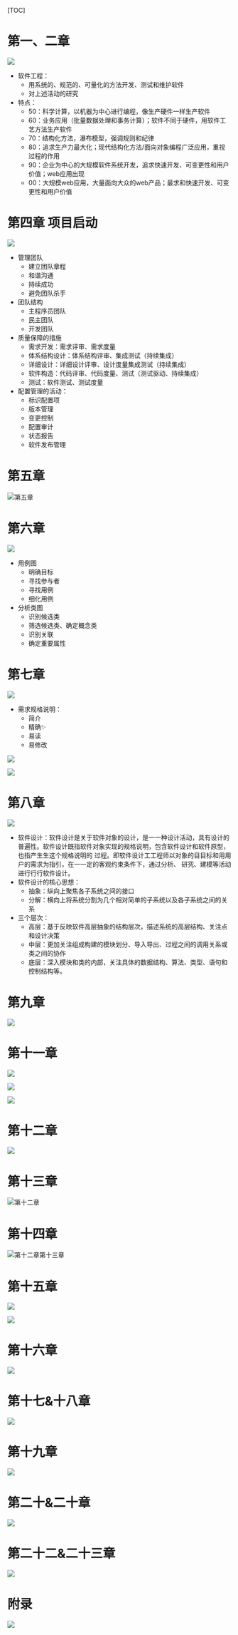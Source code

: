 [TOC]

# 第一、二章

![](imgs/第一二章.png)

* 软件工程：
  * 用系统的、规范的、可量化的方法开发、测试和维护软件
  * 对上述活动的研究
* 特点：
  * 50：科学计算，以机器为中心进行编程，像生产硬件一样生产软件
  * 60：业务应用（批量数据处理和事务计算）；软件不同于硬件，用软件工艺方法生产软件
  * 70：结构化方法，瀑布模型，强调规则和纪律
  * 80：追求生产力最大化；现代结构化方法/面向对象编程广泛应用，重视过程的作用
  * 90：企业为中心的大规模软件系统开发，追求快速开发、可变更性和用户价值；web应用出现
  * 00：大规模web应用，大量面向大众的web产品；最求和快速开发、可变更性和用户价值

# 第四章 项目启动

![](imgs/第四章.png)

* 管理团队
  * 建立团队章程
  * 和谐沟通
  * 持续成功
  * 避免团队杀手
* 团队结构
  * 主程序员团队
  * 民主团队
  * 开发团队
* 质量保障的措施
  * 需求开发：需求评审、需求度量
  * 体系结构设计：体系结构评审、集成测试（持续集成）
  * 详细设计：详细设计评审、设计度量集成测试（持续集成）
  * 软件构造：代码评审、代码度量、测试（测试驱动、持续集成）
  * 测试：软件测试、测试度量
* 配置管理的活动：
  * 标识配置项
  * 版本管理
  * 变更控制
  * 配置审计
  * 状态报告
  * 软件发布管理

# 第五章 

![第五章](imgs/第五章.png)

# 第六章

![](imgs/第六章.png)

* 用例图
  * 明确目标
  * 寻找参与者
  * 寻找用例
  * 细化用例
* 分析类图
  * 识别候选类
  * 筛选候选类、确定概念类
  * 识别关联
  * 确定重要属性

# 第七章

<img src="imgs/第七章.png"  />

* 需求规格说明：
  * 简介
  * 精确✨
  * 易读
  * 易修改

![](imgs/第七章1.png)

![](imgs/第七章2.png)

# 第八章

![](imgs/第八章.png)

* 软件设计：软件设计是关于软件对象的设计，是⼀一种设计活动，具有设计的普遍性。软件设计既指软件对象实现的规格说明，包含软件设计和软件原型，也指产⽣生这个规格说明的 过程。即软件设计⼯工程师以对象的⽬目标和⽤用户的需求为指引，在⼀一定的客观约束条件下，通过分析、 研究、建模等活动进⾏行行软件设计。
* 软件设计的核心思想：
  * 抽象：纵向上聚焦各子系统之间的接口
  * 分解：横向上将系统分割为几个相对简单的子系统以及各子系统之间的关系
* 三个层次：
  * 高层：基于反映软件高层抽象的结构层次，描述系统的高层结构、关注点和设计决策
  * 中层：更加关注组成构建的模块划分、导入导出、过程之间的调用关系或类之间的协作
  * 底层：深入模块和类的内部，关注具体的数据结构、算法、类型、语句和控制结构等。

# 第九章

![](imgs/第九&十章.png)

# 第十一章

![](imgs/第十一章.png)

![](imgs/第十一章1.png)

![](imgs/第十一章2.png)

# 第十二章

![](imgs/第十二章.png)

# 第十三章

![](imgs/第十三章.png)第十二章

# 第十四章

![](imgs/第十四章.png)第十二章第十三章

# 第十五章

![](imgs/第十五章.png)

![](imgs/第十五章1.png)

# 第十六章

![](imgs/第十六章.png)

# 第十七&十八章

![](imgs/第十七&十八章.png)

# 第十九章

![](imgs/第十九章.png)

# 第二十&二十章

![](imgs/第二十&二十一章.png)

# 第二十二&二十三章

![](imgs/第二十二&二十三章.png)

# 附录

![](imgs/附录.png)
